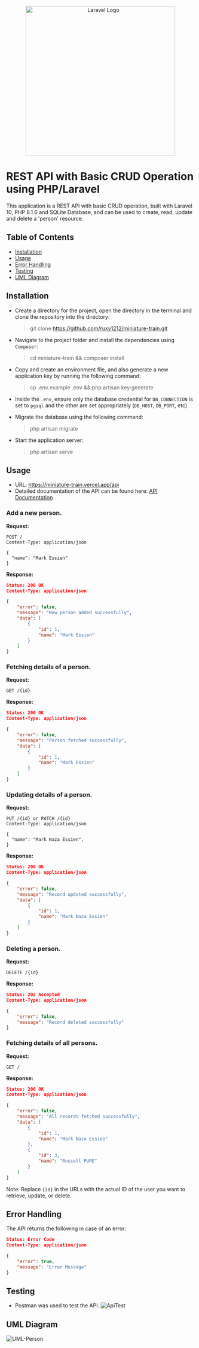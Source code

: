 <p align="center"><a href="https://laravel.com" target="_blank"><img src="https://raw.githubusercontent.com/laravel/art/master/logo-lockup/5%20SVG/2%20CMYK/1%20Full%20Color/laravel-logolockup-cmyk-red.svg" width="400" alt="Laravel Logo"></a></p>

# REST API with Basic CRUD Operation using PHP/Laravel

This application is a REST API with basic CRUD operation, built with Laravel 10, PHP 8.1.6 and SQLite Database, and can be used to create, read, update and delete a 'person' resource.

## Table of Contents
- [Installation](#installation)
- [Usage](#usage)
- [Error Handling](#error-handling)
- [Testing](#testing)
- [UML Diagram](#uml-diagram)

## Installation
- Create a directory for the project, open the directory in the terminal and clone the repository into the directory:
    > git clone https://github.com/ruxy1212/miniature-train.git
- Navigate to the project folder and install the dependencies using `Composer`:
    > cd miniature-train && composer install

- Copy and create an environment file, and also generate a new application key by running the following command:
    > cp .env.example .env && php artisan key:generate

- Inside the `.env`, ensure only the database credential for `DB_CONNECTION` is set to `pgsql` and the other are set appropriately (`DB_HOST`, `DB_PORT`, etc)

- Migrate the database using the following command:
    > php artisan migrate

- Start the application server:
    > php artisan serve

## Usage
- URL: https://miniature-train.vercel.app/api
- Detailed documentation of the API can be found here: [API Documentation](DOCUMENTATION.md)

### Add a new person.

**Request:**

```http
POST /
Content-Type: application/json

{
  "name": "Mark Essien"
}
```

**Response:**

```json
Status: 200 OK
Content-Type: application/json

{
    "error": false, 
    "message": "New person added successfully",
    "data": [
        {
            "id": 1,
            "name": "Mark Essien"
        }
    ]
}
```

### Fetching details of a person.

**Request:**

```http
GET /{id}
```

**Response:**

```json
Status: 200 OK
Content-Type: application/json

{
    "error": false, 
    "message": "Person fetched successfully",
    "data": [
        {
            "id": 1,
            "name": "Mark Essien"
        }
    ]
}
```

### Updating details of a person.

**Request:**

```http
PUT /{id} or PATCH /{id}
Content-Type: application/json

{
  "name": "Mark Naza Essien",
}
```

**Response:**

```json
Status: 200 OK
Content-Type: application/json

{
    "error": false, 
    "message": "Record updated successfully",
    "data": [
        {
            "id": 1,
            "name": "Mark Naza Essien"
        }
    ]
}
```

### Deleting a person.

**Request:**

```http
DELETE /{id}
```

**Response:**

```json
Status: 202 Accepted
Content-Type: application/json

{
    "error": false, 
    "message": "Record deleted successfully"
}
```

### Fetching details of all persons.

**Request:**

```http
GET /
```

**Response:**

```json
Status: 200 OK
Content-Type: application/json

{
    "error": false, 
    "message": "All records fetched successfully",
    "data": [
        {
            "id": 1,
            "name": "Mark Naza Essien"
        },
        {
            "id": 3,
            "name": "Russell PURE"
        }
    ]
}
```

Note: Replace `{id}` in the URLs with the actual ID of the user you want to retrieve, update, or delete.

## Error Handling
The API returns the following in case of an error:

```json
Status: Error Code
Content-Type: application/json

{
    "error": true, 
    "message": "Error Message"
}
```

## Testing
- Postman was used to test the API.
![ApiTest](https://github.com/ruxy1212/miniature-train/assets/85977511/15bac9fa-5ac5-4dbf-a4d4-a72b4581fd55)


## UML Diagram
![UML-Person](https://github.com/ruxy1212/miniature-train/assets/85977511/aee2bed5-6d7d-4295-8fcf-49c4baa81c49)

